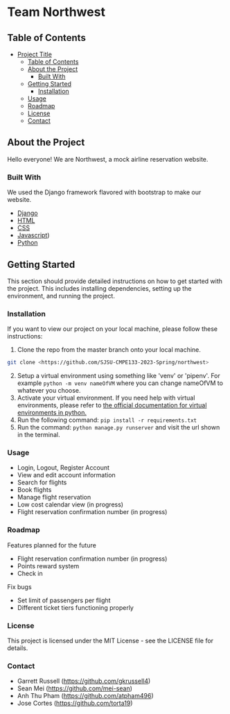 # Team Northwest

## Table of Contents

- [Project Title](#project-title)
  - [Table of Contents](#table-of-contents)
  - [About the Project](#about-the-project)
    - [Built With](#built-with)
  - [Getting Started](#getting-started)
    - [Installation](#installation)
  - [Usage](#usage)
  - [Roadmap](#roadmap)
  - [License](#license)
  - [Contact](#Contact)

## About the Project

Hello everyone! We are Northwest, a mock airline reservation website.  

### Built With

We used the Django framework flavored with bootstrap to make our website. 

- [Django](https://www.djangoproject.com/)
- [HTML](https://devdocs.io/html/)
- [CSS](https://devdocs.io/css/)
- [Javascript](https://developer.mozilla.org/en-US/docs/Web/JavaScript))
- [Python](https://www.python.org/)

## Getting Started

This section should provide detailed instructions on how to get started with the project. This includes installing dependencies, setting up the environment, and running the project.


### Installation

If you want to view our project on your local machine, please follow these instructions:  
  1. Clone the repo from the master branch onto your local machine. 

   ```sh
   git clone <https://github.com/SJSU-CMPE133-2023-Spring/northwest>
   ```  
  2. Setup a virtual environment using something like 'venv' or 'pipenv'. For example ```python -m venv nameOfVM``` where you can change nameOfVM to whatever you choose.    
  4. Activate your virtual environment. If you need help with virtual environments, please refer to [the official documentation for virtual environments in python.](https://docs.python.org/3/tutorial/venv.html)
  3. Run the following command: ```pip install -r requirements.txt```  
  4. Run the command: ```python manage.py runserver``` and visit the url shown in the terminal.

### Usage

* Login, Logout, Register Account
* View and edit account information
* Search for flights
* Book flights
* Manage flight reservation
* Low cost calendar view (in progress)
* Flight reservation confirmation number (in progress)

### Roadmap

Features planned for the future
* Flight reservation confirmation number (in progress)
* Points reward system
* Check in 

Fix bugs
* Set limit of passengers per flight
* Different ticket tiers functioning properly

### License

This project is licensed under the MIT License - see the LICENSE file for details.

### Contact

* Garrett Russell (https://github.com/gkrussell4)
* Sean Mei (https://github.com/mei-sean)
* Anh Thu Pham (https://github.com/atpham496)
* Jose Cortes (https://github.com/torta19)
